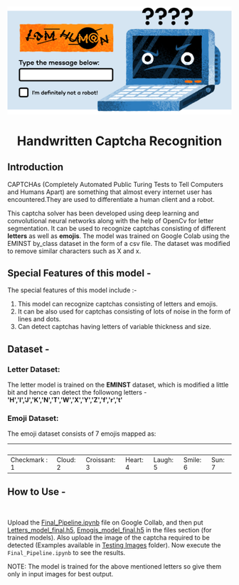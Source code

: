 <p align="center">
  <img src="https://github.com/SanidhyaTaparia/Mosaic-2022/blob/main/CAPCHA-computer.png" alt="">
</p>



<h1 align="center"> Handwritten Captcha Recognition </h1>


## Introduction

CAPTCHAs (Completely Automated Public Turing
Tests to Tell Computers and Humans Apart) are
something that almost every internet user has
encountered.They are used to differentiate a human client
and a robot.

This captcha solver has been developed using deep learning and convolutional neural networks along with the help of OpenCv for letter segmentation. It can be used to recognize captchas consisting of different **letters** as well as **emojis**. The model was trained on Google Colab using the EMINST by_class dataset in the form of a csv file. The dataset was modified to remove similar characters such as X and x. 

## Special Features of this model -
The special features of this model include :-  
  1. This model can recognize captchas consisting of letters and emojis.
  2. It can be also used for captchas consisting of lots of noise in the form of lines and dots.
  3. Can detect captchas having letters of variable thickness and size.

## Dataset -

### Letter Dataset:
The letter model is trained on the **EMINST** dataset, which is modified a little bit and hence can detect the followong letters -
**'H','I','J','K','N','T','W','X','Y','Z','f','r','t'**

### Emoji Dataset:
The emoji dataset consists of 7 emojis mapped as:

|<img src="https://user-images.githubusercontent.com/78701055/163564439-fd8aa49a-7604-41c0-9c83-55a2b4c2dac8.jpg" alt="" width="100"/> | <img src="https://user-images.githubusercontent.com/78701055/163565375-cb875b9b-9698-45e1-9c3a-48b3cae8fbd3.jpg" alt="" width="100"/> |  <img src="https://user-images.githubusercontent.com/78701055/163565378-e8e768c1-b9db-410f-a30a-e9f0171d4ec4.jpg" alt="" width="100"/> | <img src="https://user-images.githubusercontent.com/78701055/163565383-34e5dd5a-e40c-4346-8f74-4dfefa261027.jpg" alt="" width="100"/> | <img src="https://user-images.githubusercontent.com/78701055/163565391-5f52a4c5-0ae8-463d-8dfc-6df3958f3eee.jpg" alt="" width="100"/> |  <img src="https://user-images.githubusercontent.com/78701055/163565395-d51900b7-d46e-44d9-b188-0058e1e2c4ce.jpg" alt="" width="100"/> | <img src="https://user-images.githubusercontent.com/78701055/163565402-b88c2d4f-9171-44ab-b5ee-b0ba254a2861.jpg" alt="" width="100"/> |
|--|--|--|--|--|--|--|
|Checkmark : 1 | Cloud: 2 | Croissant: 3 | Heart: 4 | Laugh: 5 | Smile: 6 | Sun: 7 |

## How to Use -


<p align="center">
<img src="https://user-images.githubusercontent.com/78701055/163561542-863fc2c4-2f58-467d-ab4a-f1887db78f0e.png" alt="" width="70%">
<img src="https://user-images.githubusercontent.com/78701055/163562737-e6e29827-aa61-4dd8-804a-906d5abf8ab0.png" alt="" width="25%">
</p>

Upload the [Final_Pipeline.ipynb](https://github.com/SanidhyaTaparia/Mosaic-2022/blob/main/Final_Pipeline.ipynb) file on Google Collab, and then put [Letters_model_final.h5](https://github.com/SanidhyaTaparia/Mosaic-2022/blob/main/Letters%20Detection/Letters_model_final.h5), [Emogis_model_final.h5](https://github.com/SanidhyaTaparia/Mosaic-2022/blob/main/Emojis%20Detection/Emogis_model_final.h5) in the files section (for trained models). Also upload the image of the captcha required to be detected (Examples available in [Testing Images](https://github.com/SanidhyaTaparia/Mosaic-2022/tree/main/Testing%20Images) folder). Now execute the `Final_Pipeline.ipynb` to see the results.

NOTE: The model is trained for the above mentioned letters so give them only in input images for best output.

<br>
